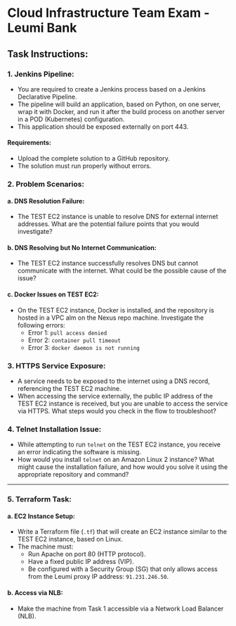 # Cloud Infrastructure Team Exam - Leumi Bank

## Task Instructions:

### 1. Jenkins Pipeline:


- You are required to create a Jenkins process based on a Jenkins Declarative Pipeline. 
- The pipeline will build an application, based on Python, on one server, wrap it with Docker, and run it after the build process on another server in a POD (Kubernetes) configuration.
- This application should be exposed externally on port 443.

#### Requirements:
- Upload the complete solution to a GitHub repository.
- The solution must run properly without errors.

### 2. Problem Scenarios:

#### a. DNS Resolution Failure:
- The TEST EC2 instance is unable to resolve DNS for external internet addresses. What are the potential failure points that you would investigate?

#### b. DNS Resolving but No Internet Communication:
- The TEST EC2 instance successfully resolves DNS but cannot communicate with the internet. What could be the possible cause of the issue?

#### c. Docker Issues on TEST EC2:
- On the TEST EC2 instance, Docker is installed, and the repository is hosted in a VPC alm on the Nexus repo machine. Investigate the following errors:
  - Error 1: `pull access denied`
  - Error 2: `container pull timeout`
  - Error 3: `docker daemon is not running`



### 3. HTTPS Service Exposure:

- A service needs to be exposed to the internet using a DNS record, referencing the TEST EC2 machine.
- When accessing the service externally, the public IP address of the TEST EC2 instance is received, but you are unable to access the service via HTTPS. What steps would you check in the flow to troubleshoot?




### 4. Telnet Installation Issue:

- While attempting to run `telnet` on the TEST EC2 instance, you receive an error indicating the software is missing.
- How would you install `telnet` on an Amazon Linux 2 instance? What might cause the installation failure, and how would you solve it using the appropriate repository and command?

---

### 5. Terraform Task:

#### a. EC2 Instance Setup:

- Write a Terraform file (`.tf`) that will create an EC2 instance similar to the TEST EC2 instance, based on Linux.
- The machine must:
  - Run Apache on port 80 (HTTP protocol).
  - Have a fixed public IP address (VIP).
  - Be configured with a Security Group (SG) that only allows access from the Leumi proxy IP address: `91.231.246.50`.

#### b. Access via NLB:

- Make the machine from Task 1 accessible via a Network Load Balancer (NLB).

